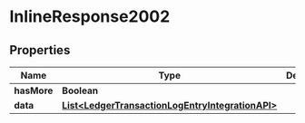 

# InlineResponse2002

## Properties

Name | Type | Description | Notes
------------ | ------------- | ------------- | -------------
**hasMore** | **Boolean** |  | 
**data** | [**List&lt;LedgerTransactionLogEntryIntegrationAPI&gt;**](LedgerTransactionLogEntryIntegrationAPI.md) |  | 



